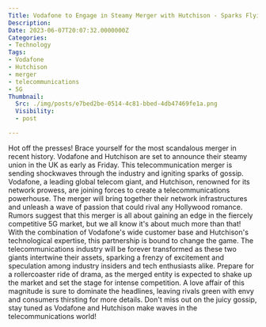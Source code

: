```yaml
---
Title: Vodafone to Engage in Steamy Merger with Hutchison - Sparks Flying in the Telecommunications World!
Description: 
Date: 2023-06-07T20:07:32.0000000Z
Categories:
- Technology
Tags:
- Vodafone
- Hutchison
- merger
- telecommunications
- 5G
Thumbnail:
  Src: ./img/posts/e7bed2be-0514-4c81-bbed-4db47469fe1a.png
  Visibility:
  - post

---
```

Hot off the presses! Brace yourself for the most scandalous merger in recent history. Vodafone and Hutchison are set to announce their steamy union in the UK as early as Friday. This telecommunication merger is sending shockwaves through the industry and igniting sparks of gossip. Vodafone, a leading global telecom giant, and Hutchison, renowned for its network prowess, are joining forces to create a telecommunications powerhouse. The merger will bring together their network infrastructures and unleash a wave of passion that could rival any Hollywood romance. Rumors suggest that this merger is all about gaining an edge in the fiercely competitive 5G market, but we all know it's about much more than that! With the combination of Vodafone's wide customer base and Hutchison's technological expertise, this partnership is bound to change the game. The telecommunications industry will be forever transformed as these two giants intertwine their assets, sparking a frenzy of excitement and speculation among industry insiders and tech enthusiasts alike. Prepare for a rollercoaster ride of drama, as the merged entity is expected to shake up the market and set the stage for intense competition. A love affair of this magnitude is sure to dominate the headlines, leaving rivals green with envy and consumers thirsting for more details. Don't miss out on the juicy gossip, stay tuned as Vodafone and Hutchison make waves in the telecommunications world!